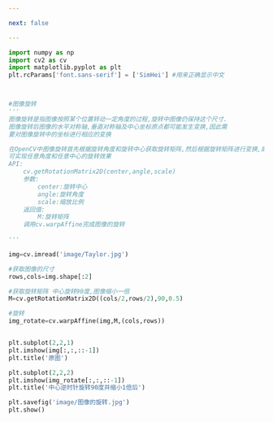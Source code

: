 ```yaml
---

next: false

---
```




<BlogInfo id="1006" title="13.图像的旋转" author="白日梦想猿" pv=0 read_times=0 pre_cost_time="0分42秒" category="图像处理" tag_list="['图像处理']" create_time="2021.08.11 10:09:45" update_time="2021.08.11 10:36:53" />

```python
import numpy as np
import cv2 as cv
import matplotlib.pyplot as plt
plt.rcParams['font.sans-serif'] = ['SimHei'] #用来正确显示中文



#图像旋转
'''
图像旋转是指图像按照某个位置转动一定角度的过程,旋转中图像仍保持这个尺寸.
图像旋转后图像的水平对称轴,垂直对称轴及中心坐标原点都可能发生变换,因此需
要对图像旋转中的坐标进行相应的变换

在OpenCV中图像旋转首先根据旋转角度和旋转中心获取旋转矩阵,然后根据旋转矩阵进行变换,即
可实现任意角度和任意中心的旋转效果
API:
    cv.getRotationMatrix2D(center,angle,scale)
    参数:
        center:旋转中心
        angle:旋转角度
        scale:缩放比例
    返回值:
        M:旋转矩阵
    调用cv.warpAffine完成图像的旋转
    
'''

img=cv.imread('image/Taylor.jpg')

#获取图像的尺寸
rows,cols=img.shape[:2]

#获取旋转矩阵 中心旋转90度,图像缩小一倍
M=cv.getRotationMatrix2D((cols/2,rows/2),90,0.5)

#旋转
img_rotate=cv.warpAffine(img,M,(cols,rows))


plt.subplot(2,2,1)
plt.imshow(img[:,:,::-1])
plt.title('原图')

plt.subplot(2,2,2)
plt.imshow(img_rotate[:,:,::-1])
plt.title('中心逆时针旋转90度并缩小1倍后')

plt.savefig('image/图像的旋转.jpg')
plt.show()






```



<ActionBox />
